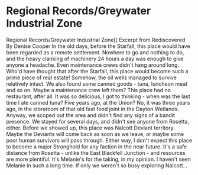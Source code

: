 # Regional Records/Greywater Industrial Zone

Regional Records/Greywater Industrial Zone[]
Excerpt from Rediscovered
By Denise Cooper
In the old days, before the Starfall, this place would have been regarded as a remote settlement. Nowhere to go and nothing  to do, and the heavy clanking of machinery 24 hours a day was enough to give anyone a headache. Even maintenance crews didn't hang around long. Who'd have thought that after the Starfall, this place would become such a prime piece of real estate! Somehow, the oil wells managed to survive relatively intact.
We also found some canned goods - tuna, luncheon meat and so on. Maybe a maintenance crew left them? This place had no restaurant, after all. It was so delicious, I got to thinking - when was the last time I ate canned tuna? Five years ago, at the Union? No, it was three years ago, in the storeroom of that old fast food joint in the Dayton Wetlands.
Anyway, we scoped out the area and didn't find any signs of a bandit presence. We stayed for several days, and didn't see anyone from Rosetta, either. Before we showed up, this place was Nalcott Deviant territory. Maybe the Deviants will come back as soon as we leave, or maybe some poor human survivors will pass through. Either way, I don't expect this place to become a major Stronghold for any faction in the near future. It's a safe distance from Rosetta - unlike the East Blackfell Junction - and resources are more plentiful. It's Melanie's for the taking, in my opinion.
I haven't seen Melanie in such a long time. If only we weren't so busy exploring Nalcott...
